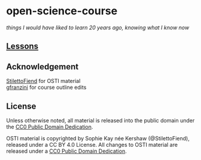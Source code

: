 # open-science-course
*things I would have liked to learn 20 years ago, knowing what I know now*

## [Lessons](lessons/index.md)

## Acknowledgement

[StilettoFiend](https://githun.com/StilettoFiend) for OSTI material  
[gfranzini](https://githun.com/gfranzini) for course outline edits  

## License

Unless otherwise noted, all material is released into the public domain under the [CC0 Public Domain Dedication](LICENSE).

OSTI material is copyrighted by Sophie Kay née Kershaw (@StilettoFiend), released under a CC BY 4.0 License. All changes to OSTI material are released under a [CC0 Public Domain Dedication](LICENSE).